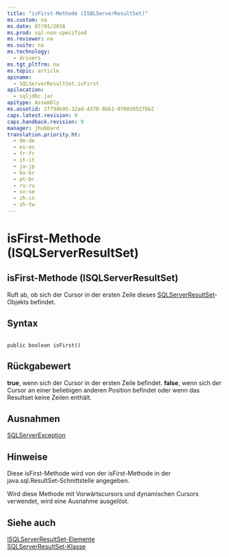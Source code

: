 ```yaml
---
title: "isFirst-Methode (ISQLServerResultSet)"
ms.custom: na
ms.date: 07/01/2016
ms.prod: sql-non-specified
ms.reviewer: na
ms.suite: na
ms.technology: 
  - drivers
ms.tgt_pltfrm: na
ms.topic: article
apiname: 
  - SQLServerResultSet.isFirst
apilocation: 
  - sqljdbc.jar
apitype: Assembly
ms.assetid: 2ff94b95-32ad-4378-8bb1-970030527bb2
caps.latest.revision: 9
caps.handback.revision: 9
manager: jhubbard
translation.priority.ht: 
  - de-de
  - es-es
  - fr-fr
  - it-it
  - ja-jp
  - ko-kr
  - pt-br
  - ru-ru
  - sv-se
  - zh-cn
  - zh-tw
---
```

# isFirst-Methode (ISQLServerResultSet)
    
## isFirst\-Methode \(ISQLServerResultSet\)  
 Ruft ab, ob sich der Cursor in der ersten Zeile dieses [SQLServerResultSet](../content/SQLServerResultSet-Class.md)\-Objekts befindet.  
  
## Syntax  
  
```  
  
public boolean isFirst()  
```  
  
## Rückgabewert  
 **true**, wenn sich der Cursor in der ersten Zeile befindet. **false**, wenn sich der Cursor an einer beliebigen anderen Position befindet oder wenn das Resultset keine Zeilen enthält.  
  
## Ausnahmen  
 [SQLServerException](../content/SQLServerException-Class.md)  
  
## Hinweise  
 Diese isFirst\-Methode wird von der isFirst\-Methode in der java.sql.ResultSet\-Schnittstelle angegeben.  
  
 Wird diese Methode mit Vorwärtscursors und dynamischen Cursors verwendet, wird eine Ausnahme ausgelöst.  
  
## Siehe auch  
 [ISQLServerResultSet-Elemente](../content/SQLServerResultSet-Members.md)   
 [SQLServerResultSet-Klasse](../content/SQLServerResultSet-Class.md)  
  
  
